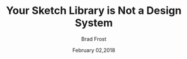 ---
date: February 02,2018
title: Your Sketch Library is Not a Design System
author: Brad Frost
link: http://bradfrost.com/blog/post/your-sketch-library-is-not-a-design-system/
description: You can’t build working software out of screenshots and Sketch files. At the heart of any great design system is a reusable set of UI components that product teams can reach for to build actual software. 
tags:
- sketch

# ================================
# ARTICLE TAGS AVAILABLE
# ================================
# - animation
# - code
# - contribution
# - design-tokens
# - leadership
# - patterns
# - process
# - sketch
# ================================
---